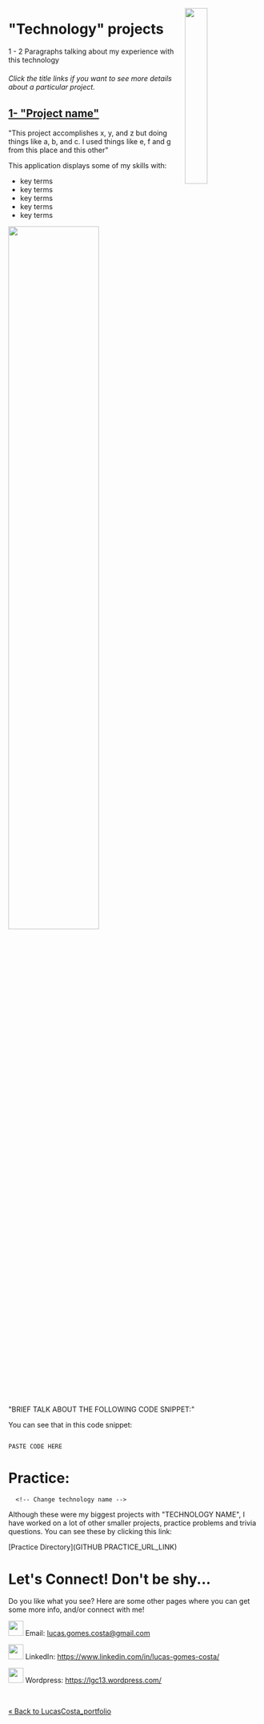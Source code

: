 <!-- Technology logo picture and title -->
<img src="img link" width= 30% length= 30% align="right"><h1>"Technology" projects</h1>

<!-- Technology welcome message -->
1 - 2 Paragraphs talking about my experience with this technology

<h6>Click the title links if you want to see more details about a particular project.</h6>

<!-- Project section -->
<h2><a href="">1- "Project name"</a></h2>

<!-- Project BIO -->
"This project accomplishes x, y, and z but doing things like a, b, and c. I used things like e, f and g from this place and this other"

This application displays some of my skills with:

- key terms
- key terms
- key terms
- key terms
- key terms

<!-- Screenshots -->
<img src="img/location" width= 60% length= 60%>

<!-- Code explanation -->
"BRIEF TALK ABOUT THE FOLLOWING CODE SNIPPET:"

<!-- Code snippet -->
You can see that in this code snippet:

```LANGUAGE_NAME

PASTE CODE HERE

```

<!-- ......................E N D  O F  P R O J E C T........................ -->

<!-- Practice section -->
# Practice:

      <!-- Change technology name -->
Although these were my biggest projects with "TECHNOLOGY NAME", I have worked on a lot of other smaller projects, practice problems and trivia questions. You can see these by clicking this link:

[Practice Directory](GITHUB PRACTICE_URL_LINK)

<!-- Contact info -->
# Let's Connect! Don't be shy...

Do you like what you see? Here are some other pages where you can get some more info, and/or connect with me!

<a href="mailto:lucas.gomes.costa@gmail.com"><img src="/img/gmail_favicon.png" height="30px" width="30px"></a> Email: lucas.gomes.costa@gmail.com

<a href="https://www.linkedin.com/in/lucas-gomes-costa/"> <img src="/img/linkedin_favicon.png" height="30px" width="30px"></a> LinkedIn: <a href="https://www.linkedin.com/in/lucas-gomes-costa/">  https://www.linkedin.com/in/lucas-gomes-costa/ </a>

<a href="https://lgc13.wordpress.com/"><img src="/img/wordpress_favicon.png" height="30px" width="30px"></a> Wordpress: <a href="https://lgc13.wordpress.com/">  https://lgc13.wordpress.com/ </a>

<!-- Adding a blank line -->
<br>

<!-- Back to LucasCosta_portfolio folder  -->
<a href="https://github.com/lgc13/LucasCosta_portfolio/tree/master/" class="previous">&laquo; Back to LucasCosta_portfolio</a>
